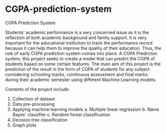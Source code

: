 # CGPA-prediction-system
CGPA Prediction System

Students’ academic performance is a very concerned issue as it is the reflection of both academic background and family support. It is very important for the educational institution to track the performance record because it can help them to improve the quality of their education.
Thus, the role of early CGPA prediction system comes into place. A CGPA Prediction system, this project seeks to create a model that can predict the CGPA of students based on some certain features. The main aim of this project is the prediction of the result in the form of CGPA of students for any subject considering schooling marks, continuous assessment and final marks during their academic semester using different Machine Learning models. 

Contents of the project include:
1. Collection of dataset
2. Data pre-processing
3. Applying machine learning models
  a. Multiple linear regression
  b. Naive Bayes' classifier
  c. Random forest classification
  4. Decision tree classification
5. Graph plots
